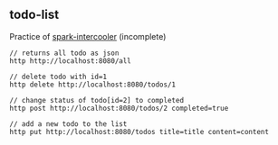 ## todo-list 

Practice of [spark-intercooler](spark-intercooler) (incomplete)

    // returns all todo as json
    http http://localhost:8080/all
               
    // delete todo with id=1
    http delete http://localhost:8080/todos/1   

    // change status of todo[id=2] to completed
    http post http://localhost:8080/todos/2 completed=true
  
    // add a new todo to the list 
    http put http://localhost:8080/todos title=title content=content  